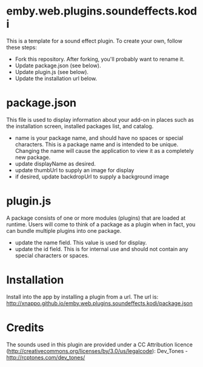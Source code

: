 # emby.web.plugins.soundeffects.kodi

This is a template for a sound effect plugin. To create your own, follow these steps:

* Fork this repository. After forking, you'll probably want to rename it.
* Update package.json (see below).
* Update plugin.js (see below).
* Update the installation url below.

# package.json

This file is used to display information about your add-on in places such as the installation screen, installed packages list, and catalog.

* name is your package name, and should have no spaces or special characters. This is a package name and is intended to be unique. Changing the name will cause the application to view it as a completely new package.
* update displayName as desired.
* update thumbUrl to supply an image for display
* if desired, update backdropUrl to supply a background image

# plugin.js

A package consists of one or more modules (plugins) that are loaded at runtime. Users will come to think of a package as a plugin when in fact, you can bundle multiple plugins into one package.

* update the name field. This value is used for display.
* update the id field. This is for internal use and should not contain any special characters or spaces.

# Installation

Install into the app by installing a plugin from a url. The url is: http://xnappo.github.io/emby.web.plugins.soundeffects.kodi/package.json

# Credits

The sounds used in this plugin are provided under a CC Attribution licence (http://creativecommons.org/licenses/by/3.0/us/legalcode): Dev_Tones - http://rcptones.com/dev_tones/
